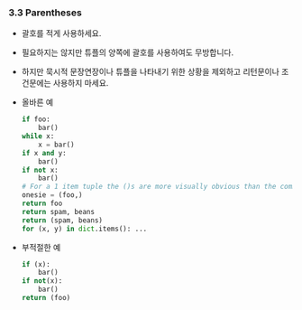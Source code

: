 <a id="s3.3-parentheses"></a>
<a id="parentheses"></a>
### 3.3 Parentheses

- 괄호를 적게 사용하세요.  

- 필요하지는 않지만 튜플의 양쪽에 괄호를 사용하여도 무방합니다.
- 하지만 묵시적 문장연장이나 튜플을 나타내기 위한 상황을 제외하고 리턴문이나 조건문에는 사용하지 마세요.  

- 올바른 예
  
    ```python
    if foo:
        bar()
    while x:
        x = bar()
    if x and y:
        bar()
    if not x:
        bar()
    # For a 1 item tuple the ()s are more visually obvious than the comma.
    onesie = (foo,)
    return foo
    return spam, beans
    return (spam, beans)
    for (x, y) in dict.items(): ...
    ```

- 부적절한 예

    ```python
    if (x):
        bar()
    if not(x):
        bar()
    return (foo)
    ```
